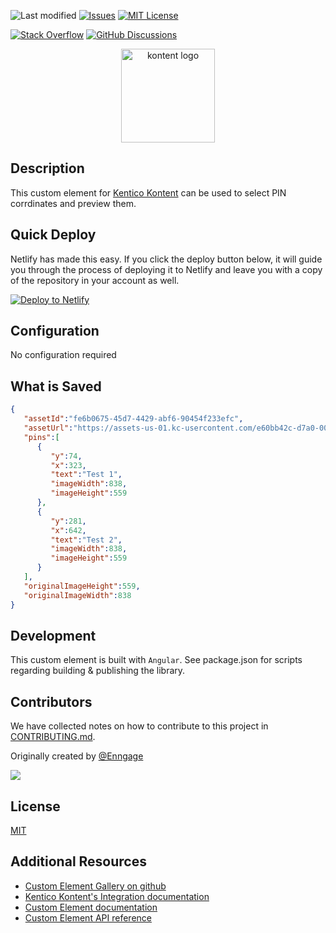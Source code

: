 ![Last modified][last-commit]
[![Issues][issues-shield]][issues-url]
[![MIT License][license-shield]][license-url]

[![Stack Overflow][stack-shield]](https://stackoverflow.com/tags/kentico-kontent)
[![GitHub Discussions][discussion-shield]](https://github.com/Kentico/Home/discussions)

<p align="center">
<image src="docs/kontent.webp" alt="kontent logo" width="150" />
</p>

## Description

This custom element for [Kentico Kontent](https://kontent.ai) can be used to select PIN corrdinates and preview them.

## Quick Deploy

Netlify has made this easy. If you click the deploy button below, it will guide you through the process of deploying it to Netlify and leave you with a copy of the repository in your account as well.

[![Deploy to Netlify](https://www.netlify.com/img/deploy/button.svg)](https://app.netlify.com/start/deploy?repository=https://github.com/Enngage/kontent-custom-element-hot-graphics)

## Configuration

No configuration required

## What is Saved

```json
{
   "assetId":"fe6b0675-45d7-4429-abf6-90454f233efc",
   "assetUrl":"https://assets-us-01.kc-usercontent.com/e60bb42c-d7a0-002f-236e-7c27b1224150/b1d7bf6e-af31-439f-8e9a-b5d1779c6fdf/rocket.jpg",
   "pins":[
      {
         "y":74,
         "x":323,
         "text":"Test 1",
         "imageWidth":838,
         "imageHeight":559
      },
      {
         "y":281,
         "x":642,
         "text":"Test 2",
         "imageWidth":838,
         "imageHeight":559
      }
   ],
   "originalImageHeight":559,
   "originalImageWidth":838
}
```

## Development

This custom element is built with `Angular`. See package.json for scripts regarding building & publishing the library.

## Contributors

We have collected notes on how to contribute to this project in [CONTRIBUTING.md](CONTRIBUTING.md).

Originally created by [@Enngage](https://github.com/Enngage)

<a href="https://github.com/Enngage/kontent-custom-element-hot-graphics/graphs/contributors">
  <img src="https://contrib.rocks/image?repo=Enngage/kontent-custom-element-hot-graphics" />
</a>

## License

[MIT](https://tldrlegal.com/license/mit-license)

## Additional Resources

-   [Custom Element Gallery on github](https://kentico.github.io/kontent-custom-element-samples/gallery/)
-   [Kentico Kontent's Integration documentation](https://docs.kontent.ai/tutorials/develop-apps/integrate/integrations-overview)
-   [Custom Element documentation](https://docs.kontent.ai/tutorials/develop-apps/integrate/content-editing-extensions)
-   [Custom Element API reference](https://docs.kontent.ai/reference/custom-elements-js-api)

[last-commit]: https://img.shields.io/github/last-commit/Enngage/kontent-custom-element-wistia?style=for-the-badge
[contributors-shield]: https://img.shields.io/github/contributors/Enngage/kontent-custom-element-wistia.svg?style=for-the-badge
[contributors-url]: https://github.com/Enngage/kontent-custom-element-hot-graphics/graphs/contributors
[forks-shield]: https://img.shields.io/github/forks/Enngage/kontent-custom-element-wistia.svg?style=for-the-badge
[forks-url]: https://github.com/Enngage/kontent-custom-element-hot-graphics/network/members
[stars-shield]: https://img.shields.io/github/stars/Enngage/kontent-custom-element-wistia.svg?style=for-the-badge
[stars-url]: https://github.com/Enngage/kontent-custom-element-hot-graphics/stargazers
[issues-shield]: https://img.shields.io/github/issues/Enngage/kontent-custom-element-wistia.svg?style=for-the-badge
[issues-url]: https://github.com/Enngage/kontent-custom-element-hot-graphics/issues
[license-shield]: https://img.shields.io/github/license/Enngage/kontent-custom-element-wistia.svg?style=for-the-badge
[license-url]: https://github.com/Enngage/kontent-custom-element-hot-graphics/blob/master/LICENSE
[core-shield]: https://img.shields.io/static/v1?label=&message=core%20integration&style=for-the-badge&color=FF5733
[gallery-shield]: https://img.shields.io/static/v1?label=&message=extension%20gallery&style=for-the-badge&color=51bce0
[stack-shield]: https://img.shields.io/badge/Stack%20Overflow-ASK%20NOW-FE7A16.svg?logo=stackoverflow&logoColor=white&style=for-the-badge
[discussion-shield]: https://img.shields.io/badge/GitHub-Discussions-FE7A16.svg?logo=github&style=for-the-badge
[product-demo]: docs/demo.gif?raw=true
